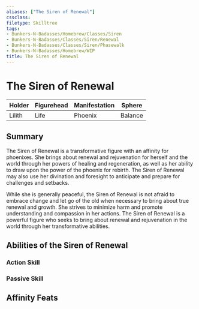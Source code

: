 ```yaml
---
aliases: ["The Siren of Renewal"]
cssclass: 
filetype: Skilltree
tags:
- Bunkers-N-Badasses/Homebrew/Classes/Siren
- Bunkers-N-Badasses/Classes/Siren/Renewal
- Bunkers-N-Badasses/Classes/Siren/Phasewalk
- Bunkers-N-Badasses/Homebrew/WIP
title: The Siren of Renewal
---
```


# The Siren of Renewal

| Holder    | Figurehead | Manifestation | Sphere  |
| --- | ---------- | ------------- | ------- |
| Lilith    | Life       | Phoenix       | Balance |

## Summary

The Siren of Renewal is a transformative figure with an affinity for phoenixes. She brings about renewal and rejuvenation for herself and the world through her powers of healing and regeneration, as well as her ability to draw upon the power of the phoenix for rebirth. The Siren of Renewal may also use her divination and foresight to anticipate and prepare for challenges and setbacks.

While she is generally peaceful, the Siren of Renewal is not afraid to embrace change and let go of the old when necessary to bring about true renewal and growth. She strives to minimize harm and promote understanding and compassion in her actions. The Siren of Renewal is a powerful figure who seeks to bring about renewal and rejuvenation in the world through her transformative abilities.

## Abilities of the Siren of Renewal

### Action Skill


### Passive Skill

## Affinity Feats
